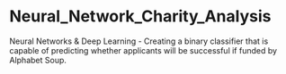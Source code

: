 # Neural_Network_Charity_Analysis
Neural Networks &amp; Deep Learning - Creating a binary classifier that is capable of predicting whether applicants will be successful if funded by Alphabet Soup.
